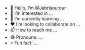 - 👋 Hello, I’m @Jabrisourour
- 👀 I’m interested in ...
- 🌱 I’m currently learning ...
- ❤️ I’m looking to collaborate on ...
- 📫 How to reach me ...
- 😄 Pronouns: ...
- ⚡ Fun fact: ...

<!---
Jabrisourour/Jabrisourour is a ✨ special ✨ repository because its `README.md` (this file) appears on your GitHub profile.
You can click the Preview link to take a look at your changes.
--->
